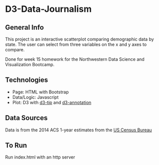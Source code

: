 # D3-Data-Journalism

## General Info
This project is an interactive  scatterplot comparing demographic data by state. The user can select from three variables on the x and y axes to compare. 

Done for week 15 homework for the Northwestern Data Science and Visualization Bootcamp.

## Technologies

* Page: HTML with Bootstrap
* Data/Logic: Javascript
* Plot: D3 with [d3-tip](https://github.com/caged/d3-tip) and [d3-annotation](https://github.com/susielu/d3-annotation)

## Data Sources

Data is from the 2014 ACS 1-year estimates from the [US Census Bureau](https://data.census.gov/cedsci/)

## To Run

Run index.html with an http server